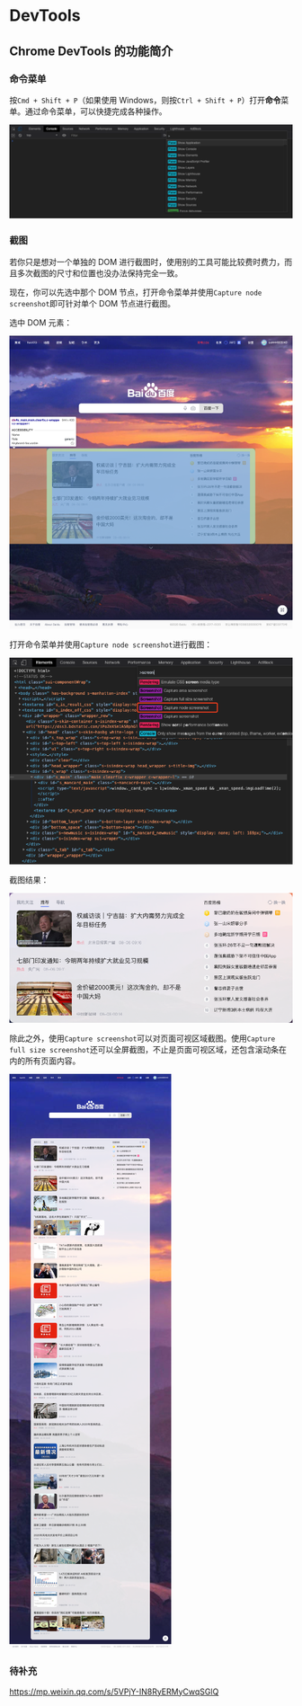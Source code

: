 # DevTools

## Chrome DevTools 的功能简介

### 命令菜单

按`Cmd + Shift + P`（如果使用 Windows，则按`Ctrl + Shift + P`）打开**命令**菜单。通过命令菜单，可以快捷完成各种操作。

![命令菜单](./images/command-menu.png)

### 截图

若你只是想对一个单独的 DOM 进行截图时，使用别的工具可能比较费时费力，而且多次截图的尺寸和位置也没办法保持完全一致。

现在，你可以先选中那个 DOM 节点，打开命令菜单并使用`Capture node screenshot`即可针对单个 DOM 节点进行截图。

选中 DOM 元素：

![截图 - 选中 node 元素](./images/screenshot-select-node.png)

打开命令菜单并使用`Capture node screenshot`进行截图：

![截图 - 对 node 进行截图](./images/screenshot-capture-node.png)

截图结果：

![截图 - node 截图结果](./images/screenshot-capture-node-result.png)

除此之外，使用`Capture screenshot`可以对页面可视区域截图。使用`Capture full size screenshot`还可以全屏截图，不止是页面可视区域，还包含滚动条在内的所有页面内容。

![截图 - node 截图结果](./images/screenshot-capture-full-size-result.png)

### 待补充

https://mp.weixin.qq.com/s/5VPjY-IN8RyERMyCwqSGlQ
